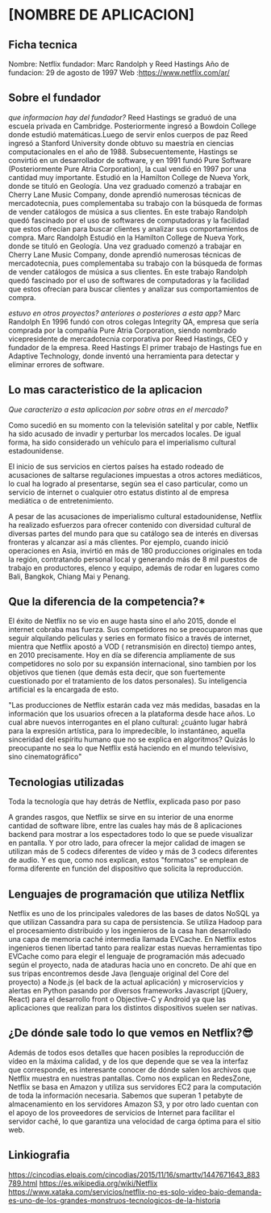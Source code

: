 # [NOMBRE DE APLICACION]
## Ficha tecnica

Nombre: Netflix
fundador: Marc Randolph y Reed Hastings
Año de fundacion: 29 de agosto de 1997 
 Web :https://www.netflix.com/ar/

## Sobre el fundador

*que informacion hay del fundador?*
Reed Hastings se graduó de una escuela privada en Cambridge. Posteriormente ingresó a Bowdoin College donde estudió matemáticas.Luego de servir enlos cuerpos de paz  Reed ingresó a Stanford University donde obtuvo su maestría en ciencias computacionales en el año de 1988. Subsecuentemente, Hastings se convirtió en un desarrollador de software, y en 1991 fundó Pure Software (Posteriormente Pure Atria Corporation), la cual vendió en 1997 por una cantidad muy importante.
Estudió en la Hamilton College de Nueva York, donde se tituló en Geología. Una vez graduado comenzó a trabajar en Cherry Lane Music Company, donde aprendió numerosas técnicas de mercadotecnia, pues complementaba su trabajo con la búsqueda de formas de vender catálogos de música a sus clientes. En este trabajo Randolph quedó fascinado por el uso de softwares de computadoras y la facilidad que estos ofrecían para buscar clientes y analizar sus comportamientos de compra.
Marc Randolph Estudió en la Hamilton College de Nueva York, donde se tituló en Geología. Una vez graduado comenzó a trabajar en Cherry Lane Music Company, donde aprendió numerosas técnicas de mercadotecnia, pues complementaba su trabajo con la búsqueda de formas de vender catálogos de música a sus clientes. En este trabajo Randolph quedó fascinado por el uso de softwares de computadoras y la facilidad que estos ofrecían para buscar clientes y analizar sus comportamientos de compra.

*estuvo en otros proyectos? anteriores o posteriores a esta app?*
Marc Randolph En 1996 fundó con otros colegas Integrity QA, empresa que sería comprada por la compañía Pure Atria Corporation, siendo nombrado vicepresidente de mercadotecnia corporativa por Reed Hastings, CEO y fundador de la empresa.
Reed Hastings El primer trabajo de Hastings fue en Adaptive Technology, donde inventó una herramienta para detectar y eliminar errores de software. 
## Lo mas caracteristico de la aplicacion

*Que caracterizo a esta aplicacion por sobre otras en el mercado?*

Como sucedió en su momento con la televisión satelital y por cable, Netflix ha sido acusado de invadir y perturbar los mercados locales. De igual forma, ha sido considerado un vehículo para el imperialismo cultural estadounidense.

El inicio de sus servicios en ciertos países ha estado rodeado de acusaciones de saltarse regulaciones impuestas a otros actores mediáticos, lo cual ha logrado al presentarse, según sea el caso particular, como un servicio de internet o cualquier otro estatus distinto al de empresa mediática o de entretenimiento.

A pesar de las acusaciones de imperialismo cultural estadounidense, Netflix ha realizado esfuerzos para ofrecer contenido con diversidad cultural de diversas partes del mundo para que su catálogo sea de interés en diversas fronteras y alcanzar así a más clientes. Por ejemplo, cuando inició operaciones en Asia, invirtió en más de 180 producciones originales en toda la región, contratando personal local y generando más de 8 mil puestos de trabajo en productores, elenco y equipo, además de rodar en lugares como Bali, Bangkok, Chiang Mai y Penang.

## Que la diferencia de la competencia?*

El éxito de Netflix no se vio en auge hasta sino el año 2015, donde el internet cobraba mas fuerza. Sus competidores no se preocuparon mas que seguir alquilando peliculas y series en formato físico a través de internet, mientra que Netflix apostó a VOD ( retransmisión en directo) tiempo antes, en 2010 precisamente. Hoy en día se diferencia ampliamente de sus competidores no solo por su expansión internacional, sino tambien por los objetivos que tienen (que demás esta decir, que son fuertemente cuestionado por el tratamiento de los datos personales). Su inteligencia artificial es la encargada de esto.

"Las producciones de Netflix estarán cada vez más medidas, basadas en la información que los usuarios ofrecen a la plataforma desde hace años. Lo cual abre nuevos interrogantes en el plano cultural: ¿cuánto lugar habrá para la expresión artística, para lo impredecible, lo instantáneo, aquella sinceridad del espíritu humano que no se explica en algoritmos? Quizás lo preocupante no sea lo que Netflix está haciendo en el mundo televisivo, sino cinematográfico"

## Tecnologias utilizadas

Toda la tecnología que hay detrás de Netflix, explicada paso por paso

A grandes rasgos, que Netflix se sirve en su interior de una enorme cantidad de software libre, entre las cuales hay más de 8 aplicaciones backend para mostrar a los espectadores todo lo que se puede visualizar en pantalla. Y por otro lado, para ofrecer la mejor calidad de imagen se utilizan más de 5 codecs diferentes de vídeo y más de 3 codecs diferentes de audio. Y es que, como nos explican, estos "formatos" se emplean de forma diferente en función del dispositivo que solicita la reproducción.

## Lenguajes de programación que utiliza Netflix

Netflix es uno de los principales valedores de las bases de datos NoSQL ya que utilizan Cassandra para su capa de persistencia.
Se utiliza Hadoop para el procesamiento distribuido y los ingenieros de la casa han desarrollado una capa de memoria caché intermedia llamada EVCache. En Netflix estos ingenieros tienen libertad tanto para realizar estas nuevas herramientas tipo EVCache como para elegir el lenguaje de programación más adecuado según el proyecto, nada de ataduras hacia uno en concreto. De ahí que en sus tripas encontremos desde Java (lenguaje original del Core del proyecto) a Node.js (el back de la actual aplicación) y microservicios y alertas en Python pasando por diversos frameworks Javascript (jQuery, React) para el desarrollo front o Objective-C y Android ya que las aplicaciones que realizan para los distintos dispositivos suelen ser nativas.

## ¿De dónde sale todo lo que vemos en Netflix?😎️

Además de todos esos detalles que hacen posibles la reproducción de vídeo en la máxima calidad, y de los que depende que se vea la interfaz que corresponde, es interesante conocer de dónde salen los archivos que Netflix muestra en nuestras pantallas. Como nos explican en RedesZone, Netflix se basa en Amazon y utiliza sus servidores EC2 para la computación de toda la información necesaria. Sabemos que superan 1 petabyte de almacenamiento en los servidores Amazon S3, y por otro lado cuentan con el apoyo de los proveedores de servicios de Internet para facilitar el servidor caché, lo que garantiza una velocidad de carga óptima para el sitio web.

## Linkiografia

https://cincodias.elpais.com/cincodias/2015/11/16/smarttv/1447671643_883789.html
https://es.wikipedia.org/wiki/Netflix
https://www.xataka.com/servicios/netflix-no-es-solo-video-bajo-demanda-es-uno-de-los-grandes-monstruos-tecnologicos-de-la-historia

